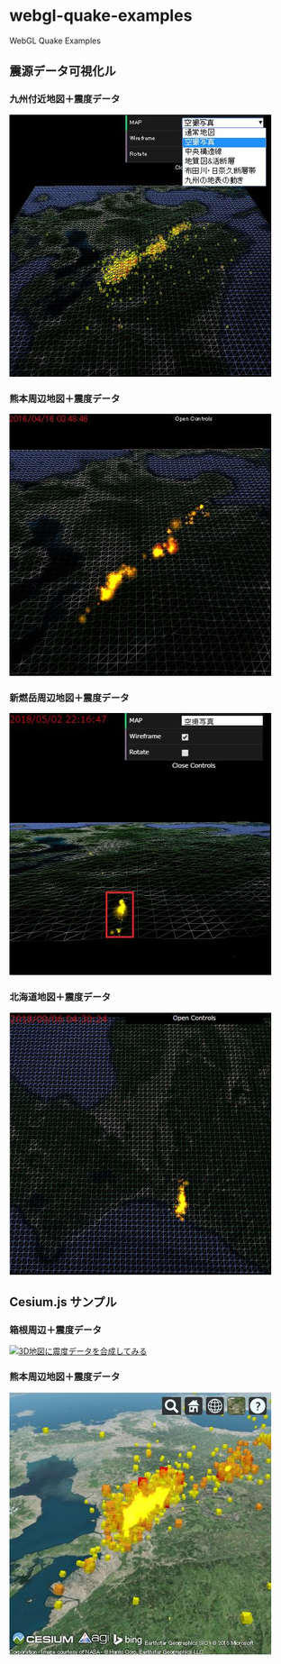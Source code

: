 ﻿# webgl-quake-examples
WebGL Quake Examples

## 震源データ可視化ル

### 九州付近地図＋震度データ

[![九州付近の地図に震度データを合成してみる](jsdo.it/cx20/assets/screenshot/eaW9.jpg)](https://cx20.github.io/webgl-quake-examples/jsdo.it/cx20/eaW9/)

### 熊本周辺地図＋震度データ

[![熊本周辺の震度データ１カ月分を可視化してみる](jsdo.it/cx20/assets/screenshot/qkX4.jpg)](https://cx20.github.io/webgl-quake-examples/jsdo.it/cx20/qkX4/)

### 新燃岳周辺地図＋震度データ

[![新燃岳周辺の震度データを可視化してみる](jsdo.it/cx20/assets/screenshot/QZsi.jpg)](https://cx20.github.io/webgl-quake-examples/jsdo.it/cx20/QZsi/)

### 北海道地図＋震度データ

[![北海道の震度データを可視化してみる](jsdo.it/cx20/assets/screenshot/Uae9.jpg)](https://cx20.github.io/webgl-quake-examples/jsdo.it/cx20/Uae9/)

## Cesium.js サンプル

### 箱根周辺＋震度データ

[![3D地図に震度データを合成してみる](jsdo.it/cx20/assets/screenshot/ljKt.jpg)](https://cx20.github.io/webgl-mountain-examples/jsdo.it/cx20/ljKt/)

### 熊本周辺地図＋震度データ

[![3D地図に震度データを合成してみる（熊本周辺）](jsdo.it/cx20/assets/screenshot/0MBc.jpg)](https://cx20.github.io/webgl-mountain-examples/jsdo.it/cx20/0MBc/)

